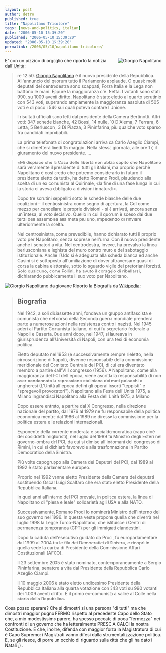 ```yaml
---
layout: post
author: detro
published: true
title: "Napolitano Tricolore"
tags: [news-and-politics, italian]
date: "2006-05-10 15:39:20"
published: "2006-05-10 15:39:20"
updated: "2006-05-10 15:39:20"
permalink: /2006/05/10/napolitano-tricolore/
---
```


<img src="http://upload.wikimedia.org/wikipedia/it/4/4b/Giorgio_Napolitano.jpg" alt="Giorgio Napolitano" align="right" />
E' con un pizzico di orgoglio che riporto la notizia dall'<a href="http://www.unita.it/view.asp?IDcontent=56192">Unità</a>:
<blockquote>re 12.50. <a href="http://it.wikipedia.org/wiki/Giorgio_Napolitano">Giorgio Napolitano</a> è il nuovo presidente della Repubblica. All'annuncio del quorum tutto il Parlamento applaude. O quasi: molti deputati del centrodestra sono scappati, Forza Italia e la Lega non battono le mani. Eppure la maggioranza c'è. Netta. I votanti sono stati 990, su 1009 aventi diritto. Napolitano è stato eletto al quarto scrutinio con 543 voti, superando ampiamente la maggioranza assoluta di 505 voti e di poco i 540 sui quali poteva contare l'Unione.

I risultati ufficiali sono letti dal presidente della Camera Bertinotti. Altri voti: 347 schede bianche, 42 Bossi, 14 nulle, 10 D'Alema, 7 Ferrara, 6 Letta, 5 Berlusconi, 3 Di Piazza, 3 Pininfarina, più qualche voto sparso fra candidati improbabili.

La prima telefonata di congratulazioni arriva da Carlo Azeglio Ciampi, che si dimetterà linedì 15 maggio. Nella stessa giornata, alle ore 17, il giuramento del nuovo presidente. ...</blockquote>

<!--more-->
<blockquote>«Mi dispiace che la Casa delle libertà non abbia capito che Napolitano sarà veramente il presidente di tutti gli italiani, ma proprio perchè Napolitano è così credo che potremo considerarlo in futuro il presidente eletto da tutti», ha detto Romano Prodi, plaudendo alla scelta di un ex comunista al Quirinale, «la fine di una fase lunga in cui la storia ci aveva obbligato a divisioni innaturali».

Dopo tre scrutini seppelliti sotto le schede bianche delle due coalizioni – il centrosinistra come segno di apertura, la Cdl come mezzo per cancellare le proprie divisioni - si è arrivati, ancora senza un´intesa, al voto decisivo. Quello in cui il quorum è sceso dai due terzi dell´assemblea alla metà più uno, impedendo di rinviare ulteriormente la scelta.

Nel centrosinistra, come prevedibile, hanno dichiarato tutti il proprio voto per Napolitano, senza soprese nell'urna. Con il nuovo presidente anche i senatori a vita. Nel centrodestra, invece, ha prevalso la linea berlusconiana e leghista del muro contro muro e del sabotaggio istituzionale. Anche l´Udc si è adeguata alla scheda bianca ed anche Casini si è sottoposto all´umiliazione di dover attraversare quasi di corsa la cabina elettorale, sotto lo sguardo vigile dei pretoriani forzisti. Solo qualcuno, come Follini, ha avuto il coraggio di ribellarsi, dichiarando pubblicamente il suo voto per Napolitano.</blockquote>

<img src="http://upload.wikimedia.org/wikipedia/commons/thumb/2/25/NapolitanoLegaComunistiBelgrado1969.jpg/230px-NapolitanoLegaComunistiBelgrado1969.jpg" alt="Giorgio Napolitano da giovane" align="left"/>
Riporto la Biografia da <a href="http://it.wikipedia.org/wiki/Giorgio_Napolitano">Wikipedia</a>:
<blockquote><h2>Biografia</h2>

Nel 1942, a soli diciassette anni, fondava un gruppo antifascista e comunista che nel corso della Seconda guerra mondiale prenderà parte a numerose azioni nella resistenza contro i nazisti. Nel 1945 aderì al Partito Comunista Italiano, di cui fu segretario federale a Napoli e Caserta. Due anni dopo, nel 1947, si laureava in giurisprudenza all'Università di Napoli, con una tesi di economia politica.

Eletto deputato nel 1953 (e successivamente sempre rieletto, nella circoscrizione di Napoli), divenne responsabile della commissione meridionale del Comitato Centrale del PCI, di cui era diventato membro a partire dall'VIII congresso (1956). A Napolitano, come alla maggioranza del PCI dell'epoca, viene ascritta la responsabilità di non aver condannato la repressione staliniana dei moti polacchi e ungheresi (L'Unità all'epoca definì gli operai insorti "teppisti" e "spregevoli provocatori").
Napolitano alla Festa dell'Unità 1975, a Milano
Ingrandisci
Napolitano alla Festa dell'Unità 1975, a Milano

Dopo essere entrato, a partire dal X Congresso, nella direzione nazionale del partito, dal 1976 al 1979 ne fu responsabile della politica economica mentre dal 1986 al 1989 ne diresse la commissione per la politica estera e le relazioni internazionali.

Esponente della corrente moderata e socialdemocratica (capo cioè dei cosiddetti miglioristi), nel luglio del 1989 fu Ministro degli Esteri nel governo-ombra del PCI, da cui si dimise all'indomani del congresso di Rimini, in cui si dichiarò favorevole alla trasformazione in Partito Democratico della Sinistra.

Più volte capogruppo alla Camera dei Deputati del PCI, dal 1989 al 1992 è stato parlamentare europeo.

Proprio nel 1992 venne eletto Presidente della Camera dei deputati sostituendo Oscar Luigi Scalfaro che era stato eletto Presidente della Repubblica Italiana.

In quei anni all'interno del PCI prevale, in politica estera, la linea di Napolitano di "piena e leale" solidarietà agli USA e alla NATO.

Successivamente, Romano Prodi lo nominerà Ministro dell'Interno del suo governo nel 1996. In questa veste propone quella che diverrà nel luglio 1998 la Legge Turco-Napolitano, che istituisce i Centri di permanenza temporanea (CPT) per gli immigrati clandestini.

Dopo la caduta dell'esecutivo guidato da Prodi, fu europarlamentare dal 1999 al 2004 tra le fila dei Democratici di Sinistra, e ricoprì in quella sede la carica di Presidente della Commissione Affari Costituzionali (AFCO).

Il 23 settembre 2005 è stato nominato, contemporaneamente a Sergio Pininfarina, senatore a vita dal Presidente della Repubblica Carlo Azeglio Ciampi.

Il 10 maggio 2006 è stato eletto undicesimo Presidente della Repubblica Italiana alla quarta votazione con 543 voti su 990 votanti dei 1.009 aventi diritto. È il primo ex-comunista a salire al Colle nella storia della Repubblica.</blockquote>

Cosa posso sperare?
Che si dimostri si una persona "di tutti" ma che dimostri maggior pugno FERMO rispetto al precedente Capo dello Stato che, a mio modestissimo parere, ha spesso peccato di poca "fermezza" nei confronti di un governo che ha letteralmente PRESO A CALCI la nostra Costituzione.
E che, inoltre, difenda con maggior forza la Magistratura di cui é Capo Supremo: i Magistrati vanno difesi dalla strumentalizzazione politica.
E, se gli riesce, di porre un occhio di riguardo sulla città che gli ha dato i Natali ;) .
